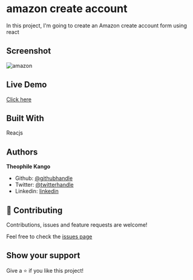# amazon create account

In this project, I'm going to create an Amazon create account form using react

## Screenshot

![amazon](https://user-images.githubusercontent.com/49276315/126050851-e21d4de9-e77a-4539-ac2f-d72aa1d9bfe1.png)

## Live Demo


[Click here](https://create-new-account.netlify.app/)

## Built With

Reacjs

## Authors

**Theophile Kango**

- Github: [@githubhandle](https://github.com/Theophile-Kango)
- Twitter: [@twitterhandle](https://twitter.com/Theophadh)
- Linkedin: [linkedin](https://www.linkedin.com/in/theophile-kango)

## 🤝 Contributing

Contributions, issues and feature requests are welcome!

Feel free to check the [issues page](https://github.com/Theophile-Kango/amazon-create-account/issues)

## Show your support

Give a ⭐️ if you like this project!
